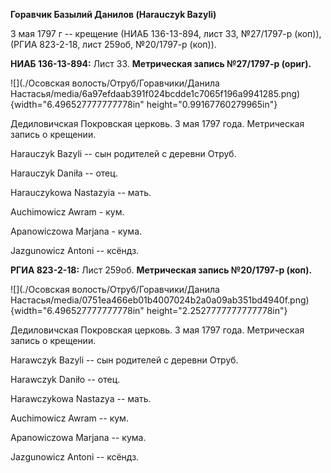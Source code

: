 **Горавчик Базылий Данилов (Harauczyk Bazyli)**

3 мая 1797 г -- крещение (НИАБ 136-13-894, лист 33, №27/1797-р (коп)),
(РГИА 823-2-18, лист 259об, №20/1797-р (коп)).

**НИАБ 136-13-894:** Лист 33. **Метрическая запись №27/1797-р (ориг).**

![](./Осовская волость/Отруб/Горавчики/Данила Настасья/media/6a97efdaab391f024bcdde1c7065f196a9941285.png){width="6.496527777777778in"
height="0.99167760279965in"}

Дедиловичская Покровская церковь. 3 мая 1797 года. Метрическая запись о
крещении.

Harauczyk Bazyli -- сын родителей с деревни Отруб.

Harauczyk Daniła -- отец.

Harauczykowa Nastazyia -- мать.

Auchimowicz Awram - кум.

Apanowiczowa Marjana - кума.

Jazgunowicz Antoni -- ксёндз.

**РГИА 823-2-18:** Лист 259об. **Метрическая запись №20/1797-р (коп).**

![](./Осовская волость/Отруб/Горавчики/Данила Настасья/media/0751ea466eb01b4007024b2a0a09ab351bd4940f.png){width="6.496527777777778in"
height="2.2527777777777778in"}

Дедиловичская Покровская церковь. 3 мая 1797 года. Метрическая запись о
крещении.

Harawczyk Bazyli -- сын родителей с деревни Отруб.

Harawczyk Daniło -- отец.

Harawczykowa Nastazya -- мать.

Auchimowicz Awram -- кум.

Apanowiczowa Marjana -- кума.

Jazgunowicz Antoni -- ксёндз.
